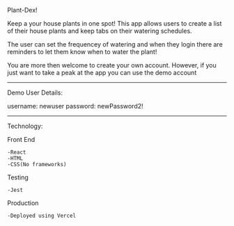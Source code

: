 Plant-Dex!

Keep a your house plants in one spot! This app allows users to create a list of
their house plants and keep tabs on their watering schedules.

The user can set the frequencey of watering and when they login there are reminders to let them
know when to water the plant!

You are more then welcome to create your own account. However, if you just want to take a peak
at the app you can use the demo account

-------------------------
Demo User Details:

username: newuser
password: newPassword2!

-------------------------

Technology:

Front End

    -React
    -HTML
    -CSS(No frameworks)

Testing

    -Jest

Production

    -Deployed using Vercel